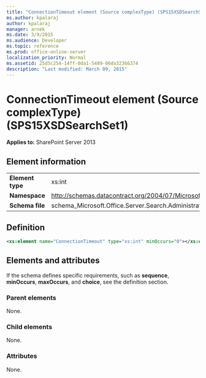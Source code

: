 ```yaml
---
title: "ConnectionTimeout element (Source complexType) (SPS15XSDSearchSet1)"
ms.author: kpalaraj
author: kpalaraj
manager: arnek
ms.date: 3/9/2015
ms.audience: Developer
ms.topic: reference
ms.prod: office-online-server
localization_priority: Normal
ms.assetid: 25d5c254-14ff-0da1-5489-06da32366374
description: "Last modified: March 09, 2015"
---
```


# ConnectionTimeout element (Source complexType) (SPS15XSDSearchSet1)

 
  
 **Applies to:** SharePoint Server 2013
  
## Element information

|||
|:-----|:-----|
|**Element type** <br/> |xs:int  <br/> |
|**Namespace** <br/> |http://schemas.datacontract.org/2004/07/Microsoft.Office.Server.Search.Administration.Query  <br/> |
|**Schema file** <br/> |schema_Microsoft.Office.Server.Search.Administration.Query.xsd  <br/> |
   
## Definition

```XML
<xs:element name="ConnectionTimeout" type="xs:int" minOccurs="0"></xs:element>

```

## Elements and attributes

If the schema defines specific requirements, such as **sequence**, **minOccurs**, **maxOccurs**, and **choice**, see the definition section. 
  
### Parent elements

None.
  
### Child elements

None.
  
### Attributes

None.
  

